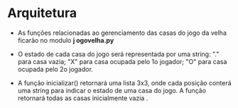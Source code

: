 # Arquitetura

* As funções relacionadas ao gerenciamento das casas do jogo da velha ficarão no modulo **j
ogovelha.py**

* O estado de cada casa do jogo será representada por uma string: "." para casa vazia; "X"
para casa ocupada pelo 1o jogador; "O" para casa ocupada pelo 2o jogador.

* A função inicializar() retornará uma lista 3x3, onde cada posição conterá uma string para
 indicar o estado de uma casa do jogo. A função retornará todas as casas inicialmente vazia
.
